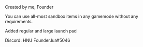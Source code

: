 Created by me, Founder

You can use all-most sandbox items in any gamemode without any requirements.

Added regular and large launch pad

Discord: HNU Founder.lua#5046
